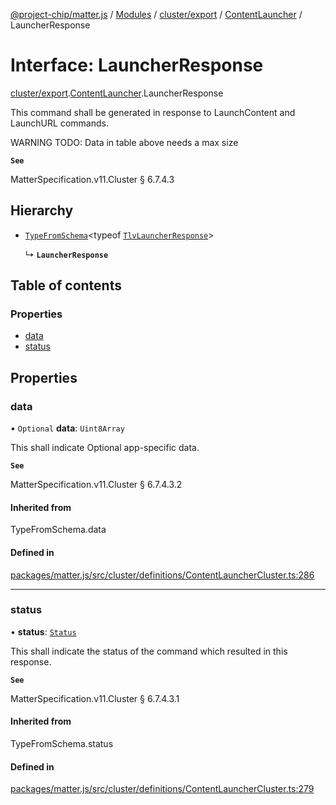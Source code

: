[@project-chip/matter.js](../README.md) / [Modules](../modules.md) / [cluster/export](../modules/cluster_export.md) / [ContentLauncher](../modules/cluster_export.ContentLauncher.md) / LauncherResponse

# Interface: LauncherResponse

[cluster/export](../modules/cluster_export.md).[ContentLauncher](../modules/cluster_export.ContentLauncher.md).LauncherResponse

This command shall be generated in response to LaunchContent and LaunchURL commands.

WARNING TODO: Data in table above needs a max size

**`See`**

MatterSpecification.v11.Cluster § 6.7.4.3

## Hierarchy

- [`TypeFromSchema`](../modules/tlv_export.md#typefromschema)\<typeof [`TlvLauncherResponse`](../modules/cluster_export.ContentLauncher.md#tlvlauncherresponse)\>

  ↳ **`LauncherResponse`**

## Table of contents

### Properties

- [data](cluster_export.ContentLauncher.LauncherResponse.md#data)
- [status](cluster_export.ContentLauncher.LauncherResponse.md#status)

## Properties

### data

• `Optional` **data**: `Uint8Array`

This shall indicate Optional app-specific data.

**`See`**

MatterSpecification.v11.Cluster § 6.7.4.3.2

#### Inherited from

TypeFromSchema.data

#### Defined in

[packages/matter.js/src/cluster/definitions/ContentLauncherCluster.ts:286](https://github.com/project-chip/matter.js/blob/5f71eedebdb9fa54338bde320c311bb359b7455d/packages/matter.js/src/cluster/definitions/ContentLauncherCluster.ts#L286)

___

### status

• **status**: [`Status`](../enums/cluster_export.ContentLauncher.Status.md)

This shall indicate the status of the command which resulted in this response.

**`See`**

MatterSpecification.v11.Cluster § 6.7.4.3.1

#### Inherited from

TypeFromSchema.status

#### Defined in

[packages/matter.js/src/cluster/definitions/ContentLauncherCluster.ts:279](https://github.com/project-chip/matter.js/blob/5f71eedebdb9fa54338bde320c311bb359b7455d/packages/matter.js/src/cluster/definitions/ContentLauncherCluster.ts#L279)
